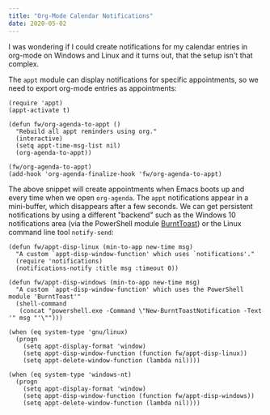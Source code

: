 ```yaml
---
title: "Org-Mode Calendar Notifications"
date: 2020-05-02
---
```


I was wondering if I could create notifications for my calendar entries in
org-mode on Windows and Linux and it turns out, that the setup isn't that
complex.

The `appt` module can display notifications for specific appointments, so we
need to export org-mode entries as appointments:

``` emacs-lisp
(require 'appt)
(appt-activate t)

(defun fw/org-agenda-to-appt ()
  "Rebuild all appt reminders using org."
  (interactive)
  (setq appt-time-msg-list nil)
  (org-agenda-to-appt))

(fw/org-agenda-to-appt)
(add-hook 'org-agenda-finalize-hook 'fw/org-agenda-to-appt)
```

The above snippet will create appointments when Emacs boots up and every time
when we open `org-agenda`. The `appt` notifications appear in a mini-buffer,
which disappears after a few seconds. We can get persistent notifications by
using a different "backend" such as the Windows 10 notifications area (via the
PowerShell module [BurntToast][burnt]) or the Linux command line tool
`notify-send`:

``` emacs-lisp
(defun fw/appt-disp-linux (min-to-app new-time msg)
  "A custom `appt-disp-window-function' which uses `notifications'."
  (require 'notifications)
  (notifications-notify :title msg :timeout 0))

(defun fw/appt-disp-windows (min-to-app new-time msg)
  "A custom `appt-disp-window-function' which uses the PowerShell module 'BurntToast'"
  (shell-command
   (concat "powershell.exe -Command \"New-BurntToastNotification -Text '" msg "'\"")))

(when (eq system-type 'gnu/linux)
  (progn
    (setq appt-display-format 'window)
    (setq appt-disp-window-function (function fw/appt-disp-linux))
    (setq appt-delete-window-function (lambda nil))))

(when (eq system-type 'windows-nt)
  (progn
    (setq appt-display-format 'window)
    (setq appt-disp-window-function (function fw/appt-disp-windows))
    (setq appt-delete-window-function (lambda nil))))
```

[burnt]: https://github.com/Windos/BurntToast
